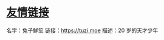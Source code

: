 # [友情链接](https://github.com/Luckyyyyyyy/phh-blog/issues/42)

名字：兔子鮮笙
链接：https://tuzi.moe
描述：20 岁的天才少年